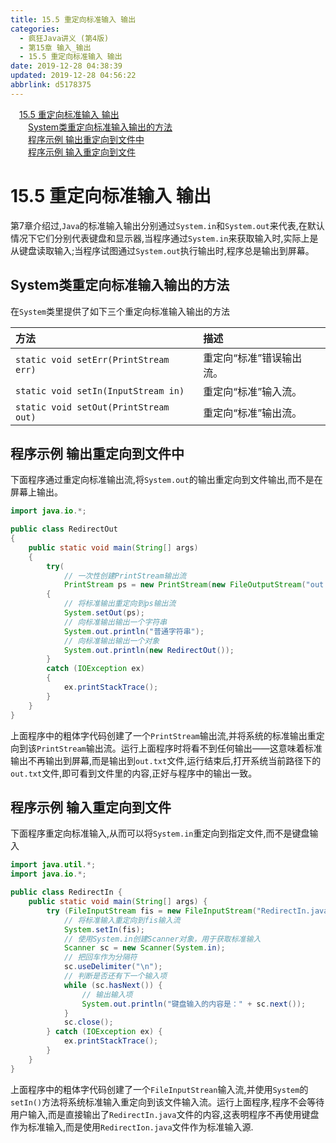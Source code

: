 ```yaml
---
title: 15.5 重定向标准输入 输出
categories: 
  - 疯狂Java讲义 (第4版)
  - 第15章 输入_输出
  - 15.5 重定向标准输入 输出
date: 2019-12-28 04:38:39
updated: 2019-12-28 04:56:22
abbrlink: d5178375
---
```

<div id='my_toc'><a href="/JavaReadingNotes/d5178375/#15-5-重定向标准输入-输出" class="header_1">15.5 重定向标准输入 输出</a>&nbsp;<br><a href="/JavaReadingNotes/d5178375/#System类重定向标准输入输出的方法" class="header_2">System类重定向标准输入输出的方法</a>&nbsp;<br><a href="/JavaReadingNotes/d5178375/#程序示例-输出重定向到文件中" class="header_2">程序示例 输出重定向到文件中</a>&nbsp;<br><a href="/JavaReadingNotes/d5178375/#程序示例-输入重定向到文件" class="header_2">程序示例 输入重定向到文件</a>&nbsp;<br></div>
<style>.header_1{margin-left: 1em;}.header_2{margin-left: 2em;}.header_3{margin-left: 3em;}.header_4{margin-left: 4em;}.header_5{margin-left: 5em;}.header_6{margin-left: 6em;}</style>
<!--more-->
<script>if (navigator.platform.search('arm')==-1){document.getElementById('my_toc').style.display = 'none';}var e,p = document.getElementsByTagName('p');while (p.length>0) {e = p[0];e.parentElement.removeChild(e);}</script>

<!--end-->
# 15.5 重定向标准输入 输出
第7章介绍过,`Java`的标准输入输出分别通过`System.in`和`System.out`来代表,在默认情况下它们分别代表键盘和显示器,当程序通过`System.in`来获取输入时,实际上是从键盘读取输入;当程序试图通过`System.out`执行输出时,程序总是输出到屏幕。

## System类重定向标准输入输出的方法
在`System`类里提供了如下三个重定向标准输入输出的方法

|方法|描述|
|:--|:--|
|`static void setErr(PrintStream err)`|重定向“标准”错误输出流。|
|`static void setIn(InputStream in)`|重定向“标准”输入流。|
|`static void setOut(PrintStream out)`|重定向“标准”输出流。|

## 程序示例 输出重定向到文件中
下面程序通过重定向标准输出流,将`System.out`的输出重定向到文件输出,而不是在屏幕上输出。
```java
import java.io.*;

public class RedirectOut
{
	public static void main(String[] args)
	{
		try(
			// 一次性创建PrintStream输出流
			PrintStream ps = new PrintStream(new FileOutputStream("out.txt")))
		{
			// 将标准输出重定向到ps输出流
			System.setOut(ps);
			// 向标准输出输出一个字符串
			System.out.println("普通字符串");
			// 向标准输出输出一个对象
			System.out.println(new RedirectOut());
		}
		catch (IOException ex)
		{
			ex.printStackTrace();
		}
	}
}
```
上面程序中的粗体字代码创建了一个`PrintStream`输出流,并将系统的标准输出重定向到该`PrintStream`输出流。运行上面程序时将看不到任何输出——这意味着标准输出不再输出到屏幕,而是输出到`out.txt`文件,运行结束后,打开系统当前路径下的`out.txt`文件,即可看到文件里的内容,正好与程序中的输出一致。
## 程序示例 输入重定向到文件
下面程序重定向标准输入,从而可以将`System.in`重定向到指定文件,而不是键盘输入
```java
import java.util.*;
import java.io.*;

public class RedirectIn {
	public static void main(String[] args) {
		try (FileInputStream fis = new FileInputStream("RedirectIn.java")) {
			// 将标准输入重定向到fis输入流
			System.setIn(fis);
			// 使用System.in创建Scanner对象，用于获取标准输入
			Scanner sc = new Scanner(System.in);
			// 把回车作为分隔符
			sc.useDelimiter("\n");
			// 判断是否还有下一个输入项
			while (sc.hasNext()) {
				// 输出输入项
				System.out.println("键盘输入的内容是：" + sc.next());
			}
			sc.close();
		} catch (IOException ex) {
			ex.printStackTrace();
		}
	}
}
```
上面程序中的粗体字代码创建了一个`FileInputStrean`输入流,并使用`System`的`setIn()`方法将系统标准输入重定向到该文件输入流。运行上面程序,程序不会等待用户输入,而是直接输出了`RedirectIn.java`文件的内容,这表明程序不再使用键盘作为标准输入,而是使用`RedirectIon.java`文件作为标准输入源.
